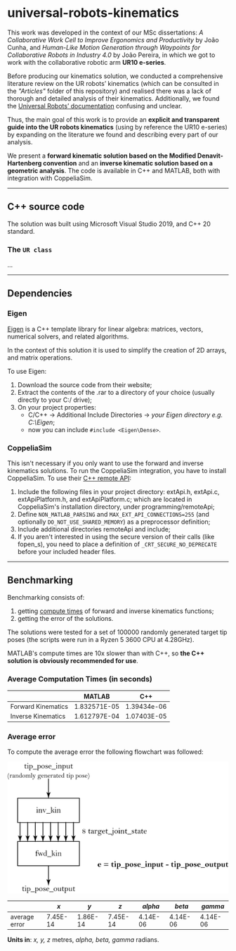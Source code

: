 # universal-robots-kinematics

This work was developed in the context of our MSc dissertations: *A Collaborative Work Cell to Improve Ergonomics and Productivity* by João Cunha, and *Human-Like Motion Generation through Waypoints for Collaborative Robots in Industry 4.0* by João Pereira, in which we got to work with the collaborative robotic arm **UR10 e-series**. 

Before producing our kinematics solution, we conducted a comprehensive literature review on the UR robots’ kinematics (which can be consulted in the *"Articles"* folder of this repository) and realised there was a lack of thorough and detailed analysis of their kinematics. Additionally, we found the [Universal Robots’ documentation](https://www.universal-robots.com/articles/ur/parameters-for-calculations-of-kinematics-and-dynamics/) confusing and unclear. 

Thus, the main goal of this work is to provide an **explicit and transparent guide into the UR robots kinematics** (using by reference the UR10 e-series) by expanding on the literature we found and describing every part of our analysis. 

We present a **forward kinematic solution based on the Modified Denavit-Hartenberg convention** and an **inverse kinematic solution based on a geometric analysis**. The code is available in C++ and MATLAB, both with integration with CoppeliaSim.

<!-- For more information refer to the [Wiki](https://github.com/Jgocunha/universal-robots-kinematics/wiki) page.-->

***

## C++ source code

The solution was built using Microsoft Visual Studio 2019, and C++ 20 standard.

### The `UR class`

...

***

## Dependencies

### Eigen

[Eigen](https://eigen.tuxfamily.org/index.php?title=Main_Page) is a C++ template library for linear algebra: matrices, vectors, numerical solvers, and related algorithms.

In the context of this solution it is used to simplify the creation of 2D arrays, and matrix operations.

To use Eigen:
1. Download the source code from their website;
2. Extract the contents of the .rar to a directory of your choice (usually directly to your C:/ drive);
3. On your project properties:
    - C/C++ -> Additional Include Directories -> *your Eigen directory e.g. C:\Eigen*;
    - now you can include `#include <Eigen\Dense>`.

### CoppeliaSim

This isn't necessary if you only want to use the forward and inverse kinematics solutions.
To run the CoppeliaSim integration, you have to install CoppeliaSim. To use their [C++ remote API](https://www.coppeliarobotics.com/helpFiles/en/remoteApiClientSide.htm):
1. Include the following files in your project directory: extApi.h, extApi.c, extApiPlatform.h, and extApiPlatform.c; which are located in CoppeliaSim's installation directory, under programming/remoteApi;
2. Define `NON_MATLAB_PARSING` and `MAX_EXT_API_CONNECTIONS=255` (and optionally `DO_NOT_USE_SHARED_MEMORY`) as a preprocessor definition;
3. Include additional directories remoteApi and include;
4. If you aren't interested in using the secure version of their calls (like fopen_s), you need to place a definition of `_CRT_SECURE_NO_DEPRECATE` before your included header files.

***

## Benchmarking

Benchmarking consists of:
 1. getting [compute times](https://stackoverflow.com/questions/22387586/measuring-execution-time-of-a-function-in-c) of forward and inverse kinematics functions;
 2. getting the error of the solutions.

The solutions were tested for a set of 100000 randomly generated target tip poses (the scripts were run in a Ryzen 5 3600 CPU at 4.28GHz).

MATLAB's compute times are 10x slower than with C++, so **the C++ solution is obviously recommended for use**.

 ### Average Computation Times (in seconds)

||MATLAB|C++|
|---|---|---|
|Forward Kinematics|1.832571E-05|1.39434e-06|
|Inverse Kinematics|1.612797E-04|1.07403E-05|

### Average error

To compute the average error the following flowchart was followed:

![How to get the errors](Resources\errorSolsFlow.png)

||*x*|*y*|*z*|*alpha*|*beta*|*gamma*|
|-|--|---|---|-------|------|-------|
average error|7.45E-14|1.86E-14|7.45E-14|4.14E-06|4.14E-06|4.14E-06|

**Units in**: *x, y, z* metres, *alpha, beta, gamma* radians.